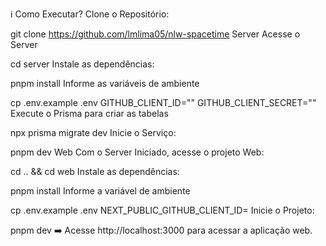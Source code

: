 
ℹ️ Como Executar?
Clone o Repositório:

git clone https://github.com/lmlima05/nlw-spacetime
Server
Acesse o Server

cd server
Instale as dependências:

pnpm install
Informe as variáveis de ambiente

cp .env.example .env
GITHUB_CLIENT_ID=""
GITHUB_CLIENT_SECRET=""
Execute o Prisma para criar as tabelas

npx prisma migrate dev
Inicie o Serviço:

pnpm dev
Web
Com o Server Iniciado, acesse o projeto Web:

cd .. && cd web
Instale as dependências:

pnpm install
Informe a variável de ambiente

cp .env.example .env
NEXT_PUBLIC_GITHUB_CLIENT_ID=
Inicie o Projeto:

pnpm dev
➡️ Acesse http://localhost:3000 para acessar a aplicação web.